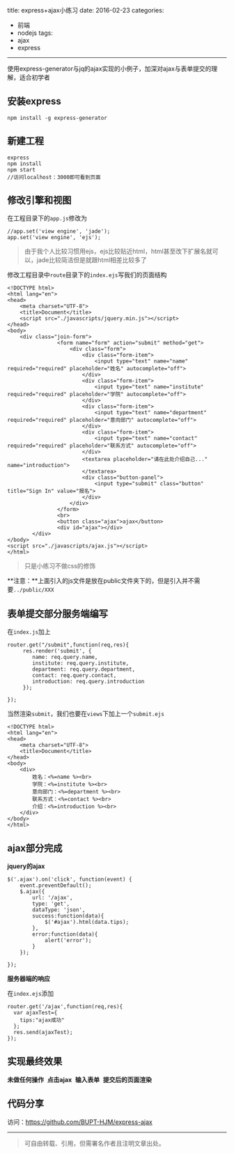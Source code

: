 title: express+ajax小练习
date: 2016-02-23
categories:
  - 前端
  - nodejs
tags:
  - ajax
  - express
---

使用express-generator与jq的ajax实现的小例子，加深对ajax与表单提交的理解，适合初学者
<!--more-->

## **安装express**

```
npm install -g express-generator
```

## **新建工程**

```
express
npm install
npm start
//访问localhost：3000即可看到页面
```

## **修改引擎和视图**

在工程目录下的`app.js`修改为
```
//app.set('view engine', 'jade');
app.set('view engine', 'ejs');
```

>由于我个人比较习惯用ejs，ejs比较贴近html，html甚至改下扩展名就可以，jade比较简洁但是就跟html相差比较多了

修改工程目录中`route`目录下的`index.ejs`写我们的页面结构

```
<!DOCTYPE html>
<html lang="en">
<head>
    <meta charset="UTF-8">
    <title>Document</title>
    <script src="./javascripts/jquery.min.js"></script>
</head>
<body>
    <div class="join-form">
                <form name="form" action="submit" method="get">
                    <div class="form">
                        <div class="form-item">
                            <input type="text" name="name" required="required" placeholder="姓名" autocomplete="off">
                        </div>
                        <div class="form-item">
                            <input type="text" name="institute" required="required" placeholder="学院" autocomplete="off">
                        </div>
                        <div class="form-item">
                            <input type="text" name="department" required="required" placeholder="意向部门" autocomplete="off">
                        </div>
                        <div class="form-item">
                            <input type="text" name="contact" required="required" placeholder="联系方式" autocomplete="off">
                        </div>
                        <textarea placeholder="请在此处介绍自己..." name="introduction">
                        </textarea>
                        <div class="button-panel">
                            <input type="submit" class="button" title="Sign In" value="报名">
                        </div>
                    </div>
                </form>
                <br>
                <button class="ajax">ajax</button>
                <div id="ajax"></div>
        </div>
</body>
<script src="./javascripts/ajax.js"></script>
</html>
```

>只是小练习不做css的修饰

**注意：**上面引入的js文件是放在public文件夹下的，但是引入并不需要`../public/XXX`

## **表单提交部分服务端编写**

在`index.js`加上

```
router.get("/submit",function(req,res){
     res.render('submit', {
        name: req.query.name,
        institute: req.query.institute,
        department: req.query.department,
        contact: req.query.contact,
        introduction: req.query.introduction
     });

});
```

当然渲染`submit`，我们也要在`views`下加上一个`submit.ejs`

```
<!DOCTYPE html>
<html lang="en">
<head>
    <meta charset="UTF-8">
    <title>Document</title>
</head>
<body>
    <div>
        姓名：<%=name %><br>
        学院：<%=institute %><br>
        意向部门：<%=department %><br>
        联系方式：<%=contact %><br>
        介绍：<%=introduction %><br>
    </div>
</body>
</html>
```

## **ajax部分完成**

**jquery的ajax**
```
$('.ajax').on('click', function(event) {
    event.preventDefault();
    $.ajax({
        url: '/ajax',
        type: 'get',
        dataType: 'json',
        success:function(data){
            $('#ajax').html(data.tips);
        },
        error:function(data){
            alert('error');
        }
    });

});
```

**服务器端的响应**

在`index.ejs`添加
```
router.get('/ajax',function(req,res){
  var ajaxTest={
    tips:"ajax成功"
  };
  res.send(ajaxTest);
});
```

## **实现最终效果**

**未做任何操作**
<img src="http://7xp9v5.com1.z0.glb.clouddn.com/UC%E6%88%AA%E5%9B%BE20160224212035.png" alt="">
**点击ajax**
<img src="http://7xp9v5.com1.z0.glb.clouddn.com/UC%E6%88%AA%E5%9B%BE20160224212047.png" alt="">
**输入表单**
<img src="http://7xp9v5.com1.z0.glb.clouddn.com/UC%E6%88%AA%E5%9B%BE20160224212132.png" alt="">
**提交后的页面渲染**
<img src="http://7xp9v5.com1.z0.glb.clouddn.com/UC%E6%88%AA%E5%9B%BE20160224212200.png" alt="">

## **代码分享**

访问：https://github.com/BUPT-HJM/express-ajax

---

>可自由转载、引用，但需署名作者且注明文章出处。






